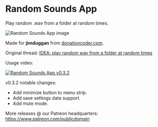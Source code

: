 # Random Sounds App
Play random .wav from a folder at random times.

![Random Sounds App image](https://user-images.githubusercontent.com/54631779/69199016-1a2f2880-0b0d-11ea-9d95-1a735675dd9d.png)

Made for **jimduggan** from [donationcoder.com](https://www.donationcoder.com).

Original thread: [IDEA: play random wav from a folder at random times](https://www.donationcoder.com/forum/index.php?topic=48061.0)

Usage video:

[![Random Sounds App v0.3.2](http://img.youtube.com/vi/osEKSoPeP2o/0.jpg)](http://www.youtube.com/watch?v=osEKSoPeP2o "Random Sounds App v0.3.2")

v0.3.2 notable changes:
- Add minimize button to menu strip.
- Add save settings data support.
- Add mute mode.

More releases @ our Patreon headquarters:
https://www.patreon.com/publicdomain